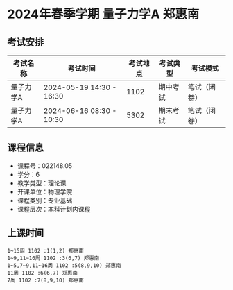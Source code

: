 # 2024年春季学期 量子力学A 郑惠南




## 考试安排

| 考试名称 | 考试时间 | 考试地点 | 考试类型 | 考试模式 |
| -------- | -------- | -------- | -------- | -------- |
| 量子力学A | 2024-05-19 14:30 - 16:30 | 1102 | 期中考试 | 笔试（闭卷） |
| 量子力学A | 2024-06-16 08:30 - 10:30 | 5302 | 期末考试 | 笔试（闭卷） |





## 课程信息

- 课程号：022148.05
- 学分：6
- 教学类型：理论课
- 开课单位：物理学院
- 课程类别：专业基础
- 课程层次：本科计划内课程

## 上课时间

```
1~15周 1102 :1(1,2) 郑惠南
1~9,11~16周 1102 :3(6,7) 郑惠南
1~5,7~9,11~16周 1102 :5(8,9,10) 郑惠南
11周 1102 :6(6,7) 郑惠南
7周 1102 :7(8,9,10) 郑惠南
```

